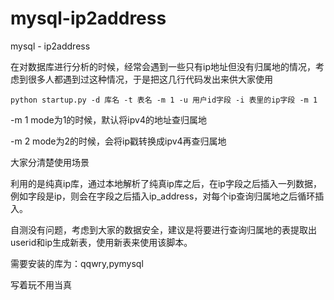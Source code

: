 # mysql-ip2address
mysql - ip2address

在对数据库进行分析的时候，经常会遇到一些只有ip地址但没有归属地的情况，考虑到很多人都遇到过这种情况，于是把这几行代码发出来供大家使用

```shell
python startup.py -d 库名 -t 表名 -m 1 -u 用户id字段 -i 表里的ip字段 -m 1
```
-m 1 mode为1的时候，默认将ipv4的地址查归属地

-m 2 mode为2的时候，会将ip戳转换成ipv4再查归属地

大家分清楚使用场景

利用的是纯真ip库，通过本地解析了纯真ip库之后，在ip字段之后插入一列数据，例如字段是ip，则会在字段之后插入ip_address，对每个ip查询归属地之后循环插入。

自测没有问题，考虑到大家的数据安全，建议是将要进行查询归属地的表提取出userid和ip生成新表，使用新表来使用该脚本。

需要安装的库为：qqwry,pymysql

写着玩不用当真
